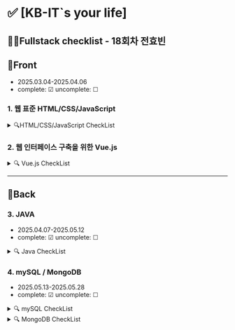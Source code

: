 # ✅ [KB-IT`s your life]

## 👨‍💻Fullstack checklist - 18회차 전효빈

## 📗Front

- 2025.03.04-2025.04.06
- complete: ☑ uncomplete: ☐

### 1. 웹 표준 HTML/CSS/JavaScript

<details>
<summary>🔍HTML/CSS/JavaScript CheckList</summary>

<br>

| 구분 | 항목                   |  디렉토리 명  | 기본 | 심화 |
| :--: | ---------------------- | :-----------: | :--: | :--: |
|  01  | HTML 기본 태그         |    01_html    |  ☑   |  ☑   |
|  02  | 입력 양식 및 구조 태그 |    02_html    |  ☑   |  ☑   |
|  03  | CSS 기초, 속성         |    03_css     |  ☑   |  ☑   |
|  04  | 레이아웃, 반응형 웹    |    04_css     |  ☑   |  ☐   |
|  05  | 자바스크립트 기본 문법 | 05_javascript |  ☑   |  ☑   |
|  06  | 문서 객체 모델         | 06_javascript |  ☑   |  ☑   |

</details>

### 2. 웹 인터페이스 구축을 위한 Vue.js

<details>
<summary>🔍 Vue.js CheckList</summary>

<br>

| 구분 | 항목                  | 디렉토리 명 | 기본 | 심화 |
| :--: | --------------------- | :---------: | :--: | :--: |
|  01  | Node.js 기초          |   01_node   |  ☑   |  ☐   |
|  02  | 파일 관리하기         |   02_node   |  ☐   |  ☐   |
|  03  | 개발환경 구축, ES6    |   01_vue    |  ☑   |  ☑   |
|  04  | 템플릿, 텍스트 바인딩 |   02_vue    |  ☑   |  ☑   |
|  05  | Vue 인스턴스, 이벤트  |   03_vue    |  ☑   |  ☑   |
|  06  | 부트스트랩            |   04_vue    |  ☐   |  ☐   |
|  07  | 스타일 처리           |   05_vue    |  ☑   |  ☑   |
|  08  | 단일 파일 컴포넌트    |   06_vue    |  ☑   |  ☑   |
|  09  | 컴포넌트 심화         |   07_vue    |  ☑   |  ☑   |
|  10  | Composition API       |   08_vue    |  ☑   |  ☑   |
|  11  | 라우팅                |   09_vue    |  ☑   |  ☐   |
|  12  | Axios                 |   10_vue    |  ☑   |  ☐   |
|  13  | 라우트와 Axios 연동   |   11_vue    |  ☐   |  ☐   |
|  14  | Pinia 상태 관리       |   12_vue    |  ☐   |  ☐   |

</details>

---

## 📘Back

### 3. JAVA

- 2025.04.07-2025.05.12
- complete: ☑ uncomplete: ☐
<details>
<summary>🔍 Java CheckList</summary>

<br>

| 구분 | 자바 프로그래밍 항목              | 기본 | 심화 |
| :--: | --------------------------------- | :--: | :--: |
|  01  | 개발환경 구축, 변수, 타입, 연산자 |  ☑   |  ☑   |
|  02  | 조건문과 반복문, 참조타입         |  ☑   |  ☑   |
|  03  | 클래스                            |  ☑   |  ☑   |
|  -   | └ 확인문제 20번 (계좌 만들기)     |  ☑   |      |
|  04  | 상속                              |  ☑   |  ☐   |
|  05  | 인터페이스                        |  ☑   |  ☑   |
|  06  | 중첩 객체                         |  ☐   |  ☐   |
|  07  | 예외처리, 라이브러리              |  ☑   |  ☑   |
|  08  | 멀티스레드                        |  ☑   |  ☑   |
|  09  | 제너릭, 컬렉션                    |  ☑   |  ☑   |
|  10  | 컬렉션                            |  ☑   |  ☑   |
|  11  | 람다식                            |  ☑   |  ☑   |
|  12  | 스트림 요소 처리                  |  ☑   |  ☑   |
|  13  | 데이터 입출력                     |  ☑   |  ☑   |

</details>

### 4. mySQL / MongoDB

- 2025.05.13-2025.05.28
- complete: ☑ uncomplete: ☐
<details>
<summary>🔍 mySQL CheckList </summary>

<br>

| 구분 | 실습 항목                                  | 기본 | 심화 |
| :--: | ------------------------------------------ | :--: | :--: |
|  01  | DBMS 개요, 설치, 전체 운영 실습            |  ☑   |  ☑   |
|  02  | 데이터베이스 모델링, MySQL 유틸리티 사용법 |  ☑   |  ☑   |
|  03  | SQL 기본                                   |  ☑   |  ☑   |
|  04  | SQL 고급                                   |  ☑   |  ☑   |
|  05  | 테이블, 뷰                                 |  ☑   |  ☑   |
|  06  | 인덱스, 사용자 관리                        |  ☑   |  ☑   |
|  07  | Java 연동 JDBC 프로그래밍                  |  ☑   |  ☐   |
|  08  | Java 연동 JDBC 프로그래밍-Travel           |  ☑   |  ☐   |

</details>
<details>
<summary>🔍 MongoDB CheckList </summary>

<br>

| 구분 | 실습 항목        | 기본 | 심화 |
| :--: | ---------------- | :--: | :--: |
|  01  | MongoDB          |  ☑   |  ☐   |
|  02  | 몽고DB Java 연동 |  ☐   |  ☐   |

</details>
